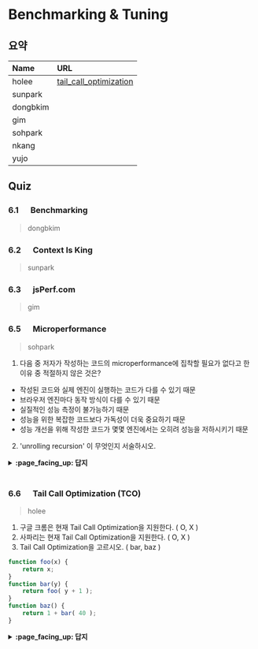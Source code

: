 # Benchmarking & Tuning

## 요약
| Name | URL |
|:---|:---|
| holee | [tail_call_optimization](https://gist.github.com/hochan222/f3407f9db47e3237cbd82539525fce60) |
| sunpark |  |
| dongbkim |  |
| gim |  |
| sohpark |  |
| nkang |  |
| yujo |  |

## Quiz

### 6.1 　 Benchmarking

> dongbkim

### 6.2 　 Context Is King

> sunpark

### 6.3 　 jsPerf.com

> gim

### 6.5 　 Microperformance

> sohpark

1. 다음 중 저자가 작성하는 코드의 microperformance에 집착할 필요가 없다고 한 이유 중 적절하지 않은 것은?
- 작성된 코드와 실제 엔진이 실행하는 코드가 다를 수 있기 때문
- 브라우저 엔진마다 동작 방식이 다를 수 있기 때문
- 실질적인 성능 측정이 불가능하기 때문
- 성능을 위한 복잡한 코드보다 가독성이 더욱 중요하기 때문
- 성능 개선을 위해 작성한 코드가 몇몇 엔진에서는 오히려 성능을 저하시키기 때문

2. 'unrolling recursion' 이 무엇인지 서술하시오.

<details>
<summary> <b> :page_facing_up: 답지 </b>  </summary>
<div markdown="1">

1. 

- 작성된 코드와 실제 엔진이 실행하는 코드가 다를 수 있기 때문
  -> 브라우저의 자바스크립트 엔진은 최적화를 위해 실제 작성한 코드와 다르게 코드를 변형하여 실행할 수 있습니다. 
- 브라우저 엔진마다 동작 방식이 다를 수 있기 때문
  -> 브라우저의 엔진마다 세부적인 동작 방식, 최적화 방식은 모두 다를 수 있습니다. 책에서는 오페라 브라우저가 예전에 wrapper obejct의 boxing/unboxing 관련 동작 방식이 달랐던 것을 예시로 보여주고 있습니다. 
- **실질적인 성능 측정이 불가능하기 때문**
  -> Number, parseInt 두 가지의 함수는 숫자로 만드는 기능을 제공하지만 엄연히 성능의 차이가 있다고 설명하고 있습니다. Benchmark.js 등을 이용해서 성능을 측정하는 것도 가능은 하기에 불가능하다고 말하기는 어렵습니다. 
- 성능을 위한 복잡한 코드보다 가독성이 더욱 중요하기 때문
  -> 결국 다양한 이유에 의해 정말 핵심이 되는 부분이 아니라면 이런 소소한 성능 개선은 크게 유효하지 않기 때문에 오히려 가독성 좋은 코드를 쓰는 것이 좋다고 합니다. 
- 성능 개선을 위해 작성한 코드가 몇몇 엔진에서는 오히려 성능을 저하시키기 때문
  -> 대표적으로 v8엔진은 배열의 길이를 별도의 변수에 캐싱해두는 것이 그냥 arr.length로 접근하는 것보다 비효율적으로 엔진이 동작하게끔 만든다고 합니다.

2. 재귀로 작성된 코드를 최적화를 위해 (혹은 더 쉽게 수행하기 위해) 반복문으로 바꾸는 행위
> some engines have a practice called "unrolling recursion" where it can realize that the recursion you've expressed can actually be done "easier" with a loop.

</div>
</details>
<br>


### 6.6 　 Tail Call Optimization (TCO)

> holee

1. 구글 크롬은 현재 Tail Call Optimization을 지원한다. ( O, X )
2. 사파리는 현재 Tail Call Optimization을 지원한다. ( O, X )
3. Tail Call Optimization을 고르시오. ( bar, baz )
```js
function foo(x) {
	return x;
}
function bar(y) {
	return foo( y + 1 );	
}
function baz() {
	return 1 + bar( 40 );	
}
```

<details>
<summary> <b> :page_facing_up: 답지 </b>  </summary>
<div markdown="1">
  1. 구글 크롬은 현재 Tail Call Optimization을 지원한다. ( O, <strong>X</strong> )

> https://www.chromestatus.com/feature/5516876633341952

2. 사파리는 현재 Tail Call Optimization을 지원한다. ( <strong>O</strong>, X )
3. Tail Call Optimization을 고르시오. ( **bar**, baz )

</div>
</details>
<br>
